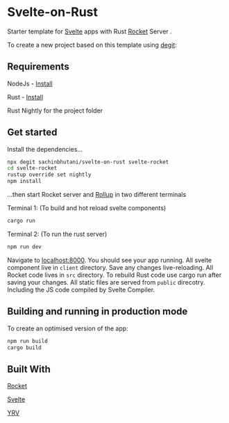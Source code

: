 
# Svelte-on-Rust

Starter template for [Svelte](https://svelte.dev) apps with Rust [Rocket](https://rocket.rs) Server . 

To create a new project based on this template using [degit](https://github.com/Rich-Harris/degit):

## Requirements

NodeJs - [Install](https://nodejs.org/en/download/)

Rust  - [Install](https://www.rust-lang.org/tools/install) 

Rust Nightly for the project folder


## Get started

Install the dependencies...

```bash
npx degit sachinbhutani/svelte-on-rust svelte-rocket
cd svelte-rocket
rustup override set nightly
npm install
```


...then start Rocket server and [Rollup](https://rollupjs.org) in two different terminals 

Terminal 1: (To build and hot reload svelte components)
```bash
cargo run  
```
Terminal 2: (To run the rust server)
```bash
npm run dev  
```

Navigate to [localhost:8000](http://localhost:8000). You should see your app running. 
All svelte component live in `client` directory. Save any changes live-reloading.
All Rocket code lives in `src` directory. To rebuild Rust code use cargo run after saving your changes. 
All static files are served from `public` direcotry. Including the JS code compiled by Svelte Compiler.


## Building and running in production mode

To create an optimised version of the app:

```bash
npm run build
cargo build
```

## Built With
[Rocket](https://rocket.rs/) 

[Svelte](https://svelte.dev/)

[YRV](https://github.com/pateketrueke/yrv) 